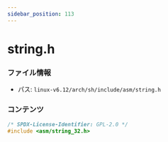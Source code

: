 ```yaml
---
sidebar_position: 113
---
```

# string.h

### ファイル情報

- パス: `linux-v6.12/arch/sh/include/asm/string.h`

### コンテンツ

```h
/* SPDX-License-Identifier: GPL-2.0 */
#include <asm/string_32.h>

```
